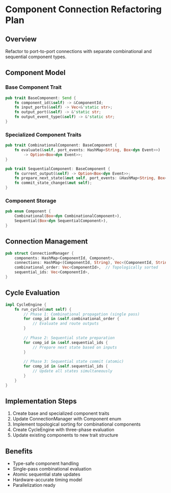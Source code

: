 # Component Connection Refactoring Plan

## Overview
Refactor to port-to-port connections with separate combinational and sequential component types.

## Component Model

### Base Component Trait
```rust
pub trait BaseComponent: Send {
    fn component_id(&self) -> &ComponentId;
    fn input_ports(&self) -> Vec<&'static str>;
    fn output_port(&self) -> &'static str;
    fn output_event_type(&self) -> &'static str;
}
```

### Specialized Component Traits
```rust
pub trait CombinationalComponent: BaseComponent {
    fn evaluate(&self, port_events: HashMap<String, Box<dyn Event>>) 
        -> Option<Box<dyn Event>>;
}

pub trait SequentialComponent: BaseComponent {
    fn current_output(&self) -> Option<Box<dyn Event>>;
    fn prepare_next_state(&mut self, port_events: &HashMap<String, Box<dyn Event>>);
    fn commit_state_change(&mut self);
}
```

### Component Storage
```rust
pub enum Component {
    Combinational(Box<dyn CombinationalComponent>),
    Sequential(Box<dyn SequentialComponent>),
}
```

## Connection Management
```rust
pub struct ConnectionManager {
    components: HashMap<ComponentId, Component>,
    connections: HashMap<(ComponentId, String), Vec<(ComponentId, String)>>,
    combinational_order: Vec<ComponentId>,  // Topologically sorted
    sequential_ids: Vec<ComponentId>,
}
```

## Cycle Evaluation
```rust
impl CycleEngine {
    fn run_cycle(&mut self) {
        // Phase 1: Combinational propagation (single pass)
        for comp_id in &self.combinational_order {
            // Evaluate and route outputs
        }
        
        // Phase 2: Sequential state preparation
        for comp_id in &self.sequential_ids {
            // Prepare next state based on inputs
        }
        
        // Phase 3: Sequential state commit (atomic)
        for comp_id in &self.sequential_ids {
            // Update all states simultaneously
        }
    }
}
```

## Implementation Steps
1. Create base and specialized component traits
2. Update ConnectionManager with Component enum
3. Implement topological sorting for combinational components
4. Create CycleEngine with three-phase evaluation
5. Update existing components to new trait structure

## Benefits
- Type-safe component handling
- Single-pass combinational evaluation
- Atomic sequential state updates
- Hardware-accurate timing model
- Parallelization ready